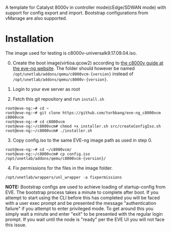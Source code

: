 A template for Catalyst 8000v in controller mode(cEdge/SDWAN mode) with support for config export and import.
Bootstrap configurations from vManage are also supported.

# Installation

The image used for testing is c8000v-universalk9.17.09.04.iso.

0. Create the boot image(virtioa.qcow2) according to [the c8000v guide at the eve-ng website](https://www.eve-ng.net/index.php/documentation/howtos/catalyst-8000v/).
The folder should however be named `/opt/unetlab/addons/qemu/c8000vcm-{version}` instead of `/opt/unetlab/addons/qemu/c8000v-{version}`.

1. Login to your eve server as root

2. Fetch this git repository and run `install.sh`
```
root@eve-ng:~# cd ~
root@eve-ng:~# git clone https://github.com/torbbang/eve-ng_c8000vcm c8000vcm
root@eve-ng:~# cd c8000vcm
root@eve-ng:~/c8000vcm# chmod +x installer.sh src/createConfigIso.sh
root@eve-ng:~/c8000vcm# ./installer.sh
```

3. Copy config.iso to the same EVE-ng image path as used in step 0.
```
root@eve-ng:~# cd ~/c8000vcm/
root@eve-ng:~/c8000vcm# cp config.iso /opt/unetlab/addons/qemu/c8000vcm-{version}/
```

4. Fix permissions for the files in the image folder.
```
/opt/unetlab/wrappers/unl_wrapper -a fixpermissions
```

**NOTE:** 
Bootstrap configs are used to achieve loading of startup-config from EVE. The bootstrap process takes a minute to complete after boot. 
If you attempt to start using the CLI before this has completed you will be faced with a user exec prompt and be presented the message "authentication failure" if you attempt to enter privileged mode.
To get around this you simply wait a minute and enter "exit" to be presented with the regular login prompt.
If you wait until the node is "ready" per the EVE UI you will not face this issue.
